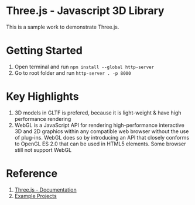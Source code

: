 # Three.js - Javascript 3D Library

This is a sample work to demonstrate Three.js.

# Getting Started

1. Open terminal and run `npm install --global http-server`
2. Go to root folder and run `http-server . -p 8000`

# Key Highlights

1. 3D models in GLTF is prefered, because it is light-weight & have high performance rendering
2. WebGL is a JavaScript API for rendering high-performance interactive 3D and 2D graphics within any compatible web browser without the use of plug-ins. WebGL does so by introducing an API that closely conforms to OpenGL ES 2.0 that can be used in HTML5 <canvas> elements. Some browser still not support WebGL
  
# Reference
1. [Three.js - Documentation](https://threejs.org/docs/index.html#manual/en/introduction/Creating-a-scene)
2. [Example Projects](https://threejs.org/examples/#webgl_animation_keyframes)

